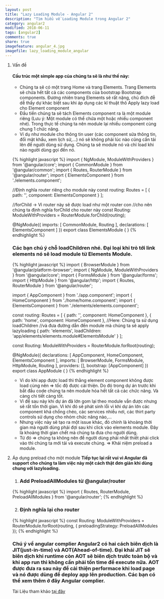```yaml
---
layout: post
title: "Lazy Loading Module - Angular 2"
description: "Tìm hiểu về Loading Module trong Angular 2"
category: angular2
modified: 2018-06-11
tags: [angular2]
comments: true
share: true
imagefeature: angular_4.jpg
imagefile: lazy_loading_module_angular
---
```


1. Vấn đề
    #### Cấu trúc một simple app của chúng ta sẽ là như thế này:
    * Chúng ta sẽ có một trang Home và trang Elements. Trang Elements sẽ chứa hết tất cả các components của bootstrap Bootstrap components. Đương nhiên trang Elements sẽ rất nặng, chủ đích đễ dễ thấy dự khác biệt sau khi áp dụng các kĩ thuật thô Apply lazy load cho Element component
    * Đầu tiền chúng ta sẽ tách Elements component ra là một module riêng (Lưu ý: Một module có thể chứa một hoặc nhiều component nhé). Trong thực tế chúng ta nên module lại nhiều component cùng chung 1 chức năng.
    * Ví dụ như module cho thông tin user (các component sửa thông tin, đổi mật khẩu, xem lịch sử,…) nó sẽ không phải lúc nào cũng cần tải lên để người dùng sử dụng. Chúng ta sẽ module nó và chỉ load khi nào người dùng gọi đến nó.
    
    {% highlight javascript %}
      import { NgModule, ModuleWithProviders } from '@angular/core';
      import { CommonModule } from '@angular/common';
      import { Routes, RouterModule } from '@angular/router';
      import { ElementsComponent } from './elements.component';
    
      //Định nghĩa router riêng cho module này
      const routing: Routes = [
        { path: '', component: ElementsComponent }
      ];
    
      //forChild -> Vì router này sẽ được load như một router con
      //cho nên chúng ta định nghĩa forChild cho router này
      const Routing: ModuleWithProviders = RouterModule.forChild(routing);
    
      @NgModule({
        imports: [
          CommonModule,
          Routing
        ],
        declarations: [
          ElementsComponent
        ]
      })
      export class ElementsModule { }
    {% endhighlight %}
    
    ### Các bạn chú ý chỗ loadChildren nhé. Đại loại khi trỏ tới link elements nó sẽ load module từ Elements Module.
    {% highlight javascript %}
      import { BrowserModule } from '@angular/platform-browser';
      import { NgModule, ModuleWithProviders } from '@angular/core';
      import { FormsModule } from '@angular/forms';
      import { HttpModule } from '@angular/http';
      import { Routes, RouterModule } from '@angular/router';
    
      import { AppComponent } from './app.component';
      import { HomeComponent } from './home/home.component';
      import { ElementsComponent } from './elements/elements.component';
    
      const routing: Routes = [
        { path: '', component: HomeComponent },
        { path: 'home', component: HomeComponent },
        //Here: Chúng ta sử dụng loadChildren
        //và đưa đường dẫn đến module mà chúng ta sẽ apply lazyloading
        { path: 'elements', loadChildren: 'app/elements/elements.module#ElementsModule' }
      ];
    
      const Routing: ModuleWithProviders = RouterModule.forRoot(routing);
    
      @NgModule({
        declarations: [
          AppComponent,
          HomeComponent,
          ElementsComponent
        ],
        imports: [
          BrowserModule,
          FormsModule,
          HttpModule,
          Routing
        ],
        providers: [],
        bootstrap: [AppComponent]
      })
      export class AppModule { }
    {% endhighlight %}
    
    * Vì do khi app được load thì thằng element component không được load cùng nên => tốc độ được cải thiện. Do đó trong dự án trước khi bắt đầu code chúng ta nên module hóa hết tất cả các chức năng. Và càng chi tiết càng tốt.
    * Vì để sau này khi dự án đã lớn gom lại theo module vẫn được nhưng sẽ rất tốn thời gian. Vì khi đó sẽ phát sinh lỗi vì khi dự án lớn các component khá chồng chéo, các services nhiều nơi, các thirt party controls sử dụng cho nhóm chức năng nào,…
    * Nhưng việc này sẽ tạo ra một issue khác, đó chính là khoảng thời gian mà người dùng phải đợi sau khi click vào elements module. Đây là khoảng thời gian chết mà chúng ta đưa cho người dùng.
    * Từ đó => chúng ta không nên để người dùng phải nhất thiết phải click vào thì chúng ta mới tải và execute chúng. => Khái niệm preload a module.
2. Áp dụng preload cho một module
    **Tiếp tục lại rất vui vì Angular đã support cho chúng ta làm việc này một cách thật đơn giản khi dùng chung với lazyloading.**
    1. ### Add PreloadAllModules từ @angular/router
    {% highlight javascript %}
      import { Routes, RouterModule, PreloadAllModules } from '@angular/router';
    {% endhighlight %}
    
    2. ### Định nghĩa lại cho router
    {% highlight javascript %}
      const Routing: ModuleWithProviders = RouterModule.forRoot(routing, { preloadingStrategy: PreloadAllModules });
    {% endhighlight %}

    ### **Chú ý về angular complier Angular2 có hai cách biên dịch là JIT(just-in-time) và AOT(Ahead-of-time). Đại khái JIT sẽ biên dịch khi runtime còn AOT sẽ biên dịch trước toàn bộ và khi app run thì không cần phải tốn time để execute nữa. AOT được đưa ra sau này để cải thiện performace khi load page và nó được dùng để deploy app lên production. Các bạn có thể xem thêm ở đây Angular complier.**
    Tài Liệu tham khảo [tại đây](https://angular-2-training-book.rangle.io/handout/modules/lazy-loading-module.html)
